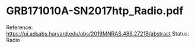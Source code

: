 # GRB171010A-SN2017htp_Radio.pdf

Reference: https://ui.adsabs.harvard.edu/abs/2019MNRAS.486.2721B/abstract
Status: Radio